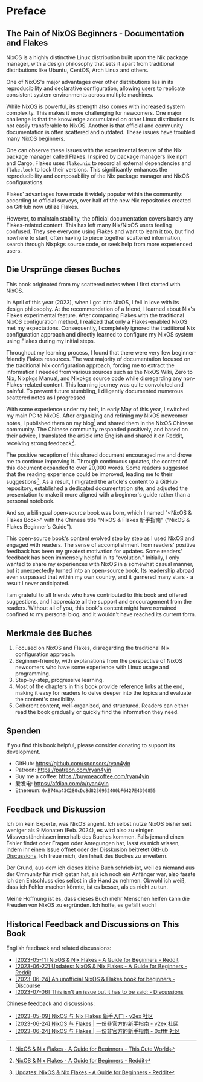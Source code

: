 # Preface

## The Pain of NixOS Beginners - Documentation and Flakes

NixOS is a highly distinctive Linux distribution built upon the Nix package manager, with
a design philosophy that sets it apart from traditional distributions like Ubuntu, CentOS,
Arch Linux and others.

One of NixOS's major advantages over other distributions lies in its reproducibility and
declarative configuration, allowing users to replicate consistent system environments
across multiple machines.

While NixOS is powerful, its strength also comes with increased system complexity. This
makes it more challenging for newcomers. One major challenge is that the knowledge
accumulated on other Linux distributions is not easily transferable to NixOS. Another is
that official and community documentation is often scattered and outdated. These issues
have troubled many NixOS beginners.

One can observe these issues with the experimental feature of the Nix package manager
called Flakes. Inspired by package managers like npm and Cargo, Flakes uses `flake.nix` to
record all external dependencies and `flake.lock` to lock their versions. This
significantly enhances the reproducibility and composability of the Nix package manager
and NixOS configurations.

Flakes' advantages have made it widely popular within the community: according to official
surveys, over half of the new Nix repositories created on GitHub now utilize Flakes.

However, to maintain stability, the official documentation covers barely any
Flakes-related content. This has left many Nix/NixOS users feeling confused. They see
everyone using Flakes and want to learn it too, but find nowhere to start, often having to
piece together scattered information, search through Nixpkgs source code, or seek help
from more experienced users.

## Die Ursprünge dieses Buches

This book originated from my scattered notes when I first started with NixOS.

In April of this year (2023), when I got into NixOS, I fell in love with its design
philosophy. At the recommendation of a friend, I learned about Nix's Flakes experimental
feature. After comparing Flakes with the traditional NixOS configuration method, I
realized that only a Flakes-enabled NixOS met my expectations. Consequently, I completely
ignored the traditional Nix configuration approach and directly learned to configure my
NixOS system using Flakes during my initial steps.

Throughout my learning process, I found that there were very few beginner-friendly Flakes
resources. The vast majority of documentation focused on the traditional Nix configuration
approach, forcing me to extract the information I needed from various sources such as the
NixOS Wiki, Zero to Nix, Nixpkgs Manual, and Nixpkgs source code while disregarding any
non-Flakes-related content. This learning journey was quite convoluted and painful. To
prevent future stumbling, I diligently documented numerous scattered notes as I
progressed.

With some experience under my belt, in early May of this year, I switched my main PC to
NixOS. After organizing and refining my NixOS newcomer notes, I published them on my
blog[^1] and shared them in the NixOS Chinese community. The Chinese community responded
positively, and based on their advice, I translated the article into English and shared it
on Reddit, receiving strong feedback[^2].

The positive reception of this shared document encouraged me and drove me to continue
improving it. Through continuous updates, the content of this document expanded to over
20,000 words. Some readers suggested that the reading experience could be improved,
leading me to their suggestions[^3]. As a result, I migrated the article's content to a
GitHub repository, established a dedicated documentation site, and adjusted the
presentation to make it more aligned with a beginner's guide rather than a personal
notebook.

And so, a bilingual open-source book was born, which I named "<NixOS & Flakes Book>" with
the Chinese title "NixOS & Flakes 新手指南" ("NixOS & Flakes Beginner's Guide").

This open-source book's content evolved step by step as I used NixOS and engaged with
readers. The sense of accomplishment from readers' positive feedback has been my greatest
motivation for updates. Some readers' feedback has been immensely helpful in its
"evolution." Initially, I only wanted to share my experiences with NixOS in a somewhat
casual manner, but it unexpectedly turned into an open-source book. Its readership abroad
even surpassed that within my own country, and it garnered many stars - a result I never
anticipated.

I am grateful to all friends who have contributed to this book and offered suggestions,
and I appreciate all the support and encouragement from the readers. Without all of you,
this book's content might have remained confined to my personal blog, and it wouldn't have
reached its current form.

## Merkmale des Buches

1. Focused on NixOS and Flakes, disregarding the traditional Nix configuration approach.
2. Beginner-friendly, with explanations from the perspective of NixOS newcomers who have
   some experience with Linux usage and programming.
3. Step-by-step, progressive learning.
4. Most of the chapters in this book provide reference links at the end, making it easy
   for readers to delve deeper into the topics and evaluate the content's credibility.
5. Coherent content, well-organized, and structured. Readers can either read the book
   gradually or quickly find the information they need.

## Spenden

If you find this book helpful, please consider donating to support its development.

- GitHub: <https://github.com/sponsors/ryan4yin>
- Patreon: <https://patreon.com/ryan4yin>
- Buy me a coffee: <https://buymeacoffee.com/ryan4yin>
- 爱发电: <https://afdian.com/a/ryan4yin>
- Ethereum: `0xB74Aa43C280cDc8d8236952400bF6427E4390855`

## Feedback und Diskussion 

Ich bin kein Experte, was NixOS angeht. Ich selbst nutze NixOS bisher seit weniger als 9 Monaten (Feb. 2024), 
es wird also zu einigen Missverständnissen innerhalb des Buches kommen. Falls jemand einen Fehler findet oder
Fragen oder Anregungen hat, lasst es mich wissen, indem ihr einen Issue öffnet oder der Disskusion beitretet
[GitHub Discussions](https://github.com/ryan4yin/nixos-and-flakes-book/discussions). Ich freue mich, den Inhalt
des Buches zu erweitern.

Der Grund, aus dem ich dieses kleine Buch schrieb ist, weil es niemand aus der Cmmunity 
für mich getan hat, als ich noch ein Anfänger war, also fasste ich den Entschluss dies 
selbst in die Hand zu nehmen. Obwohl ich weiß, dass ich Fehler machen könnte, ist es 
besser, als es nicht zu tun.

Meine Hoffnung ist es, dass dieses Buch mehr Menschen helfen kann die Freuden von NixOS
zu ergründen. Ich hoffe, es gefällt euch!

## Historical Feedback and Discussions on This Book

English feedback and related discussions:

- [[2023-05-11] NixOS & Nix Flakes - A Guide for Beginners - Reddit](https://www.reddit.com/r/NixOS/comments/13dxw9d/nixos_nix_flakes_a_guide_for_beginners/)
- [[2023-06-22] Updates: NixOS & Nix Flakes - A Guide for Beginners - Reddit](https://www.reddit.com/r/NixOS/comments/14fvz1q/updates_nixos_nix_flakes_a_guide_for_beginners/)
- [[2023-06-24] An unofficial NixOS & Flakes book for beginners - Discourse](https://discourse.nixos.org/t/an-unofficial-nixos-flakes-book-for-beginners/29561)
- [[2023-07-06] This isn't an issue but it has to be said: - Discussions](https://github.com/ryan4yin/nixos-and-flakes-book/discussions/43)

Chinese feedback and discussions:

- [[2023-05-09] NixOS 与 Nix Flakes 新手入门 - v2ex 社区](https://www.v2ex.com/t/938569#reply45)
- [[2023-06-24] NixOS 与 Flakes | 一份非官方的新手指南 - v2ex 社区](https://www.v2ex.com/t/951190#reply9)
- [[2023-06-24] NixOS 与 Flakes | 一份非官方的新手指南 - 0xffff 社区](https://0xffff.one/d/1547-nixos-yu-flakes-yi-fen-fei-guan)

[^1]:
    [NixOS & Nix Flakes - A Guide for Beginners - This Cute World](https://thiscute.world/en/posts/nixos-and-flake-basics/)

[^2]:
    [NixOS & Nix Flakes - A Guide for Beginners - Reddit](https://www.reddit.com/r/NixOS/comments/13dxw9d/nixos_nix_flakes_a_guide_for_beginners/)

[^3]:
    [Updates: NixOS & Nix Flakes - A Guide for Beginners - Reddit](https://www.reddit.com/r/NixOS/comments/14fvz1q/comment/jp4xhj3/?context=3)
